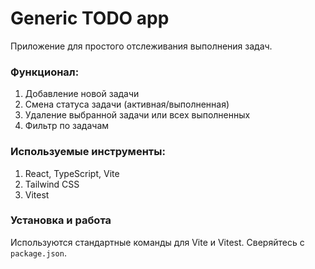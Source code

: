 # Generic TODO app

Приложение для простого отслеживания выполнения задач.

### Функционал:

1. Добавление новой задачи
2. Смена статуса задачи (активная/выполненная)
3. Удаление выбранной задачи или всех выполненных
4. Фильтр по задачам

### Используемые инструменты:

1. React, TypeScript, Vite
2. Tailwind CSS
3. Vitest

### Установка и работа

Используются стандартные команды для Vite и Vitest. Сверяйтесь с `package.json`.
